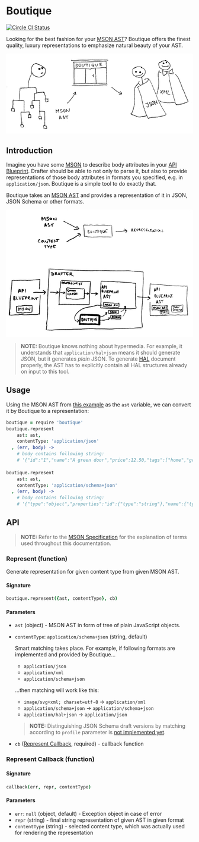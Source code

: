 # Boutique

[![Circle CI Status](https://img.shields.io/circleci/project/apiaryio/boutique.js.svg)](https://circleci.com/gh/apiaryio/boutique.js/tree/master)

Looking for the best fashion for your [MSON AST](https://github.com/apiaryio/mson-ast)? Boutique offers the finest quality, luxury representations to emphasize natural beauty of your AST.

![illustration](https://github.com/apiaryio/boutique.js/blob/master/assets/boutique.png?raw=true)

## Introduction

Imagine you have some [MSON](https://github.com/apiaryio/mson) to describe body attributes in your [API Blueprint](https://github.com/apiaryio/api-blueprint/). Drafter should be able to not only to parse it, but also to provide representations of those body attributes in formats you specified, e.g. in `application/json`. Boutique is a simple tool to do exactly that.

Boutique takes an [MSON AST](https://github.com/apiaryio/mson-ast) and provides a representation of it in JSON, JSON Schema or other formats.

![diagram](https://github.com/apiaryio/boutique.js/blob/master/assets/boutique-diagram.png?raw=true)

> **NOTE:** Boutique knows nothing about hypermedia. For example, it understands that `application/hal+json` means it should generate JSON, but it generates *plain* JSON. To generate [HAL](http://stateless.co/hal_specification.html) document properly, the AST has to explicitly contain all HAL structures already on input to this tool.

## Usage

Using the MSON AST from [this example](https://github.com/apiaryio/mson-ast#example) as the `ast` variable, we can convert it by Boutique to a representation:

```coffeescript
boutique = require 'boutique'
boutique.represent
    ast: ast,
    contentType: 'application/json'
  , (err, body) ->
    # body contains following string:
    # '{"id":"1","name":"A green door","price":12.50,"tags":["home","green"],"vector":["1","2","3"]}'

boutique.represent
    ast: ast,
    contentType: 'application/schema+json'
  , (err, body) ->
    # body contains following string:
    # '{"type":"object","properties":"id":{"type":"string"},"name":{"type":"string"},"price":{"type":"number"},"tags":{"type":"array"},"vector":{"type":"array"}}'
```

## API

> **NOTE:** Refer to the [MSON Specification](https://github.com/apiaryio/mson/blob/master/MSON%20Specification.md) for the explanation of terms used throughout this documentation.

### Represent (function)
Generate representation for given content type from given MSON AST.

#### Signature

```coffeescript
boutique.represent({ast, contentType}, cb)
```

#### Parameters

-   `ast` (object) - MSON AST in form of tree of plain JavaScript objects.
-   `contentType`: `application/schema+json` (string, default)

    Smart matching takes place. For example, if following formats are implemented and provided by Boutique...

    -   `application/json`
    -   `application/xml`
    -   `application/schema+json`

    ...then matching will work like this:

    -   `image/svg+xml; charset=utf-8` → `application/xml`
    -   `application/schema+json` → `application/schema+json`
    -   `application/hal+json` → `application/json`

    > **NOTE:** Distinguishing JSON Schema draft versions by matching according to `profile` parameter is [not implemented yet](https://github.com/apiaryio/boutique.js/issues/14).

-   `cb` ([Represent Callback](#represent-callback-function), required) - callback function

### Represent Callback (function)

#### Signature

```coffeescript
callback(err, repr, contentType)
```

#### Parameters

-   `err`: `null` (object, default) - Exception object in case of error
-   `repr` (string) - final string representation of given AST in given format
-   `contentType` (string) - selected content type, which was actually used for rendering the representation
